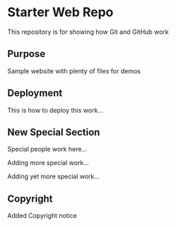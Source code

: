 # Starter Web Repo

This repository is for showing how Git and GitHub work

## Purpose

Sample website with plenty of files for demos

## Deployment

This is how to deploy this work...

## New Special Section

Special people work here...

Adding more special work...

Adding yet more special work...

## Copyright

Added Copyright notice